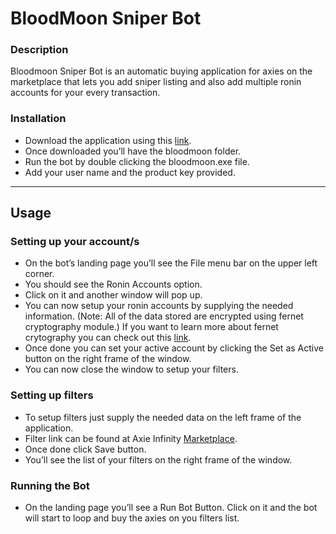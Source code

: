 # BloodMoon Sniper Bot

### Description

Bloodmoon Sniper Bot is an automatic buying application for axies on the marketplace that lets you add
sniper listing and also add multiple ronin accounts for your every transaction.

### Installation

- Download the application using this [link](https://mega.nz/folder/x2g0zRyB#kT4g-TiI0Dz_gdYxQe6eIw).
- Once downloaded you’ll have the bloodmoon folder.
- Run the bot by double clicking the bloodmoon.exe file.
- Add your user name and the product key provided.

---

## Usage

### Setting up your account/s

- On the bot’s landing page you’ll see the File menu bar on the upper left corner.
- You should see the Ronin Accounts option.
- Click on it and another window will pop up.
- You can now setup your ronin accounts by supplying the needed information.
(Note: All of the data stored are encrypted using fernet cryptography module.)
If you want to learn more about fernet crytography you can check out this [link](https://cryptography.io/en/latest/fernet/).
- Once done you can set your active account by clicking the Set as Active button on the right frame of the window.
- You can now close the window to setup your filters.

### Setting up filters

- To setup filters just supply the needed data on the left frame of the application.
- Filter link can be found at Axie Infinity [Marketplace](https://app.axieinfinity.com/marketplace/axies/).
- Once done click Save button.
- You’ll see the list of your filters on the right frame of the window.

### Running the Bot

- On the landing page you’ll see a Run Bot Button. Click on it and the bot will start to loop and buy the axies on you filters list.


